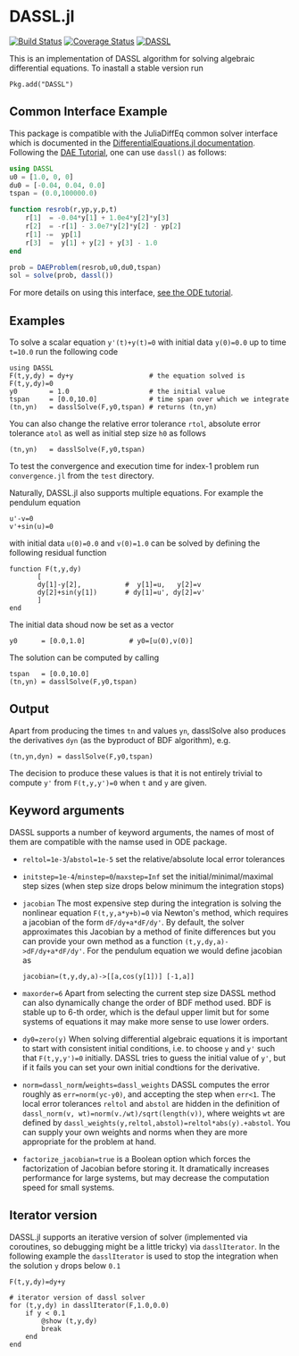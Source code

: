 DASSL.jl
========

[![Build Status](https://travis-ci.org/JuliaDiffEq/DASSL.jl.svg?branch=master)](https://travis-ci.org/JuliaDiffEq/DASSL.jl)
[![Coverage Status](https://img.shields.io/coveralls/pwl/DASSL.jl.svg)](https://coveralls.io/r/pwl/DASSL.jl)
[![DASSL](http://pkg.julialang.org/badges/DASSL_0.5.svg)](http://pkg.julialang.org/?pkg=DASSL)

This is an implementation of DASSL algorithm for solving algebraic
differential equations.  To inastall a stable version run

```
Pkg.add("DASSL")
```

Common Interface Example
------------------------

This package is compatible with the JuliaDiffEq common solver interface which is documented in the [DifferentialEquations.jl documentation](http://docs.juliadiffeq.org/latest/). Following the [DAE Tutorial](http://docs.juliadiffeq.org/latest/tutorials/dae_example.html), one can use `dassl()` as follows:

```julia
using DASSL
u0 = [1.0, 0, 0]
du0 = [-0.04, 0.04, 0.0]
tspan = (0.0,100000.0)

function resrob(r,yp,y,p,t)
    r[1]  = -0.04*y[1] + 1.0e4*y[2]*y[3]
    r[2]  = -r[1] - 3.0e7*y[2]*y[2] - yp[2]
    r[1] -=  yp[1]
    r[3]  =  y[1] + y[2] + y[3] - 1.0
end

prob = DAEProblem(resrob,u0,du0,tspan)    
sol = solve(prob, dassl())
```

For more details on using this interface, [see the ODE tutorial](http://docs.juliadiffeq.org/latest/tutorials/ode_example.html). 

Examples
--------

To solve a scalar equation `y'(t)+y(t)=0` with initial data `y(0)=0.0` up to time `t=10.0` run the following code

```
using DASSL
F(t,y,dy) = dy+y                   # the equation solved is F(t,y,dy)=0
y0        = 1.0                    # the initial value
tspan     = [0.0,10.0]             # time span over which we integrate
(tn,yn)   = dasslSolve(F,y0,tspan) # returns (tn,yn)
```

You can also change the relative error tolerance `rtol`, absolute
error tolerance `atol` as well as initial step size `h0` as follows

```
(tn,yn)   = dasslSolve(F,y0,tspan)
```

To test the convergence and execution time for index-1 problem run
`convergence.jl` from the `test` directory.

Naturally, DASSL.jl also supports multiple equations.  For example the
pendulum equation

```
u'-v=0
v'+sin(u)=0
```

with initial data `u(0)=0.0` and `v(0)=1.0` can be solved by defining
the following residual function

```
function F(t,y,dy)
       [
       dy[1]-y[2],           #  y[1]=u,   y[2]=v
       dy[2]+sin(y[1])       # dy[1]=u', dy[2]=v'
       ]
end
```

The initial data shoud now be set as a vector

```
y0      = [0.0,1.0]           # y0=[u(0),v(0)]
```

The solution can be computed by calling

```
tspan   = [0.0,10.0]
(tn,yn) = dasslSolve(F,y0,tspan)
```

Output
------

Apart from producing the times `tn` and values `yn`, dasslSolve also
produces the derivatives `dyn` (as the byproduct of BDF
algorithm), e.g.

```
(tn,yn,dyn) = dasslSolve(F,y0,tspan)
```

The decision to produce these values is that it is not entirely
trivial to compute `y'` from `F(t,y,y')=0` when `t` and `y` are given.

Keyword arguments
-----------------

DASSL supports a number of keyword arguments, the names of most of
them are compatible with the namse used in ODE package.

- `reltol=1e-3`/`abstol=1e-5` set the relative/absolute local error tolerances

- `initstep=1e-4`/`minstep=0`/`maxstep=Inf` set the
  initial/minimal/maximal step sizes (when step size drops below
  minimum the integration stops)

- `jacobian` The most expensive step during the integration is solving
  the nonlinear equation `F(t,y,a*y+b)=0` via Newton's method, which
  requires a jacobian of the form `dF/dy+a*dF/dy'`.  By default, the
  solver approximates this Jacobian by a method of finite differences
  but you can provide your own method as a function
  `(t,y,dy,a)->dF/dy+a*dF/dy'`.  For the pendulum equation we would
  define jacobian as

  ```
  jacobian=(t,y,dy,a)->[[a,cos(y[1])] [-1,a]]
  ```

- `maxorder=6` Apart from selecting the current step size DASSL method
  can also dynamically change the order of BDF method used.  BDF is
  stable up to 6-th order, which is the defaul upper limit but for
  some systems of equations it may make more sense to use lower
  orders.

- `dy0=zero(y)` When solving differential algebraic equations it is
  important to start with consistent initial conditions, i.e. to
  choose `y` and `y'` such that `F(t,y,y')=0` initially.  DASSL tries
  to guess the initial value of `y'`, but if it fails you can set your
  own initial condtions for the derivative.

- `norm=dassl_norm`/`weights=dassl_weights` DASSL computes the error
  roughly as `err=norm(yc-y0)`, and accepting the step when
  `err<1`.  The local error tolerances `reltol` and `abstol` are
  hidden in the definition of `dassl_norm(v,
  wt)=norm(v./wt)/sqrt(length(v))`, where weights `wt` are defined by
  `dassl_weights(y,reltol,abstol)=reltol*abs(y).+abstol`.  You can
  supply your own weights and norms when they are more appropriate for
  the problem at hand.

- `factorize_jacobian=true` is a Boolean option which forces the
  factorization of Jacobian before storing it.  It dramatically
  increases performance for large systems, but may decrease the
  computation speed for small systems.


Iterator version
----------------

DASSL.jl supports an iterative version of solver (implemented via
coroutines, so debugging might be a little tricky) via
`dasslIterator`.  In the following example the `dasslIterator` is used
to stop the integration when the solution `y` drops below `0.1`


```
F(t,y,dy)=dy+y

# iterator version of dassl solver
for (t,y,dy) in dasslIterator(F,1.0,0.0)
    if y < 0.1
        @show (t,y,dy)
        break
    end
end
```
